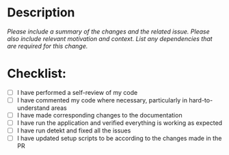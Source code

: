 # Description

_Please include a summary of the changes and the related issue. Please also include relevant motivation and context. List any dependencies
that are required for this change._

# Checklist:

- [ ] I have performed a self-review of my code
- [ ] I have commented my code where necessary, particularly in hard-to-understand areas
- [ ] I have made corresponding changes to the documentation
- [ ] I have run the application and verified everything is working as expected
- [ ] I have run detekt and fixed all the issues
- [ ] I have updated setup scripts to be according to the changes made in the PR
